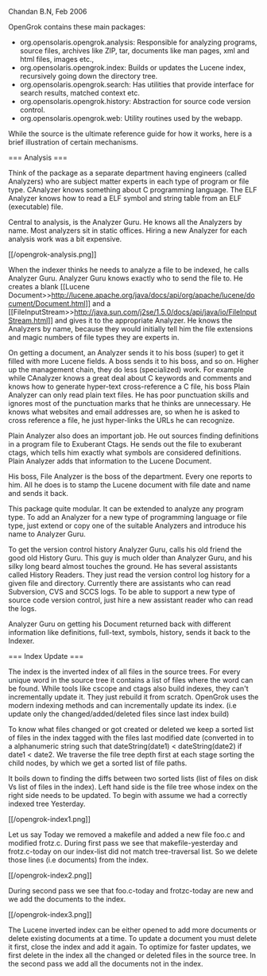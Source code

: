  Chandan B.N, Feb 2006

 OpenGrok contains these main packages:

* org.opensolaris.opengrok.analysis: Responsible for analyzing programs, source files, archives like ZIP, tar, documents like man pages, xml and html files, images etc.,
* org.opensolaris.opengrok.index: Builds or updates the Lucene index, recursively going down the directory tree.
* org.opensolaris.opengrok.search: Has utilities that provide interface for search results, matched context etc.
* org.opensolaris.opengrok.history: Abstraction for source code version control.
* org.opensolaris.opengrok.web: Utility routines used by the webapp.

 While the source is the ultimate reference guide for how it works, here is a brief illustration of certain mechanisms.

=== Analysis ===

 Think of the package as a separate department having engineers (called Analyzers) who are subject matter experts in each type of program or file type. CAnalyzer knows something about C programming language. The ELF Analyzer knows how to read a ELF symbol and string table from an ELF (executable) file.

Central to analysis, is the Analyzer Guru. He knows all the Analyzers by name. Most analyzers sit in static offices. Hiring a new Analyzer for each analysis work was a bit expensive.

[[/opengrok-analysis.png]]

 When the indexer thinks he needs to analyze a file to be indexed, he calls Analyzer Guru. Analyzer Guru knows exactly who to send the file to. He creates a blank [[Lucene Document>>http://lucene.apache.org/java/docs/api/org/apache/lucene/document/Document.html]] and a [[FileInputStream>>http://java.sun.com/j2se/1.5.0/docs/api/java/io/FileInputStream.html]] and gives it to the appropriate Analyzer. He knows the Analyzers by name, because they would initially tell him the file extensions and magic numbers of file types they are experts in.

 On getting a document, an Analyzer sends it to his boss (super) to get it filled with more Lucene fields. A boss sends it to his boss, and so on. Higher up the management chain, they do less (specialized) work. For example while CAnalyzer knows a great deal about C keywords and comments and knows how to generate hyper-text cross-reference a C file, his boss Plain Analyzer can only read plain text files. He has poor punctuation skills and ignores most of the punctuation marks that he thinks are unnecessary. He knows what websites and email addresses are, so when he is asked to cross reference a file, he just hyper-links the URLs he can recognize.

 Plain Analyzer also does an important job. He out sources finding definitions in a program file to Exuberant Ctags. He sends out the file to exuberant ctags, which tells him exactly what symbols are considered definitions. Plain Analyzer adds that information to the Lucene Document.

 His boss, File Analyzer is the boss of the department. Every one reports to him. All he does is to stamp the Lucene document with file date and name and sends it back.

 This package quite modular. It can be extended to analyze any program type. To add an Analyzer for a new type of programming language or file type, just extend or copy one of the suitable Analyzers and introduce his name to Analyzer Guru.

 To get the version control history Analyzer Guru, calls his old friend the good old History Guru. This guy is much older than Analyzer Guru, and his silky long beard almost touches the ground. He has several assistants called History Readers. They just read the version control log history for a given file and directory. Currently there are assistants who can read Subversion, CVS and SCCS logs. To be able to support a new type of source code version control, just hire a new assistant reader who can read the logs.

 Analyzer Guru on getting his Document returned back with different information like definitions, full-text, symbols, history, sends it back to the Indexer.

=== Index Update ===

 The index is the inverted index of all files in the source trees. For every unique word in the source tree it contains a list of files where the word can be found. While tools like cscope and ctags also build indexes, they can't incrementally update it. They just rebuild it from scratch. OpenGrok uses the modern indexing methods and can incrementally update its index. (i.e update only the changed/added/deleted files since last index build)

 To know what files changed or got created or deleted we keep a sorted list of files in the index tagged with the files last modified date (converted in to a alphanumeric string such that dateString(date1) < dateString(date2) if date1 < date2. We traverse the file tree depth first at each stage sorting the child nodes, by which we get a sorted list of file paths.

 It boils down to finding the diffs between two sorted lists (list of files on disk Vs list of files in the index). Left hand side is the file tree whose index on the right side needs to be updated. To begin with assume we had a correctly indexed tree Yesterday.

[[/opengrok-index1.png]]

 Let us say Today we removed a makefile and added a new file foo.c and modified frotz.c. During first pass we see that makefile-yesterday and frotz.c-today on our index-list did not match tree-traversal list. So we delete those lines (i.e documents) from the index.

[[/opengrok-index2.png]]

 During second pass we see that foo.c-today and frotzc-today are new and we add the documents to the index.

[[/opengrok-index3.png]]

 The Lucene inverted index can be either opened to add more documents or delete existing documents at a time. To update a document you must delete it first, close the index and add it again. To optimize for faster updates, we first delete in the index all the changed or deleted files in the source tree. In the second pass we add all the documents not in the index.
